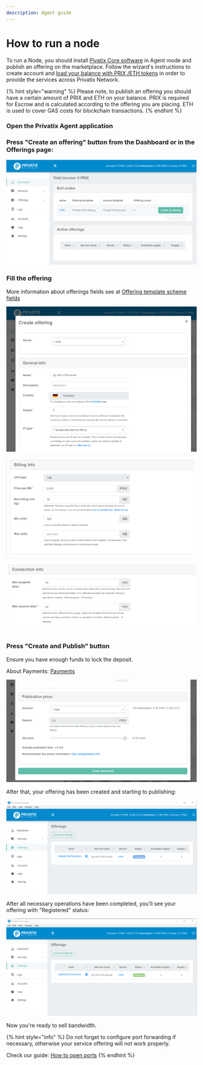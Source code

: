 ```yaml
---
description: Agent guide
---
```


# How to run a node

To run a Node, you should install [Pivatix Core software](https://privatix.io/#download) in Agent mode and publish an offering on the marketplace. Follow the wizard's instructions to create account and [load your balance with PRIX /ETH tokens](https://docs.privatix.network/knowledge-base/how-to-get-prix) in order to provide the services across Privatix Network.

{% hint style="warning" %}
Please note, to publish an offering you should have a certain amount of PRIX and ETH on your balance. PRIX is required for Escrow and is calculated according to the offering you are placing. ETH is used to cover GAS costs for blockchain transactions.
{% endhint %}

### Open the Privatix Agent application

### Press "Create an offering" button from the Dashboard or in the Offerings page:

![](../.gitbook/assets/image%20%281%29.png)

### Fill the offering

More information about offerings fields see at [Offering template scheme fields](../privatix-core/core/messaging/offering/offering-template-scheme-fields.md)

![](../.gitbook/assets/image%20%2815%29.png)

![](../.gitbook/assets/image%20%282%29.png)

![](../.gitbook/assets/image%20%2826%29.png)

### Press "Create and Publish" button <a id="id-4.Makeserviceoffering(asAgent)inordertoshareyourbandwidth-Press&quot;CreateandPublish&quot;button"></a>

Ensure you have enough funds to lock the deposit.

About Payments: [Payments](../privatix-core/core/payments/)

![](../.gitbook/assets/image%20%2810%29.png)

After that, your offering has been created and starting to publishing:

![](../.gitbook/assets/image%20%2819%29.png)

After all necessary operations have been completed, you'll see your offering with "Registered" status:

![](../.gitbook/assets/image%20%2822%29.png)

Now you're ready to sell bandwidth.

{% hint style="info" %}
Do not forget to configure port forwarding if necessary, otherwise your service offering will not work properly.

Check our guide: [How to open ports](https://docs.privatix.network/knowledge-base/how-to-open-ports)
{% endhint %}

